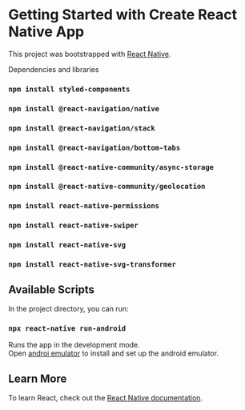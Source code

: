 # Getting Started with Create React Native App

This project was bootstrapped with [React Native](https://reactnative.dev/docs/getting-started).

Dependencies and libraries

### `npm install styled-components`
### `npm install @react-navigation/native`
### `npm install @react-navigation/stack`
### `npm install @react-navigation/bottom-tabs`
### `npm install @react-native-community/async-storage`
### `npm install @react-native-community/geolocation`
### `npm install react-native-permissions`
### `npm install react-native-swiper`
### `npm install react-native-svg`
### `npm install react-native-svg-transformer`

## Available Scripts

In the project directory, you can run:

### `npx react-native run-android`

Runs the app in the development mode.\
Open [androi emulator](https://developer.android.com/studio/run/emulator) to install and set up the android emulator.

## Learn More

To learn React, check out the [React Native documentation](https://reactnative.dev/docs/getting-started).

